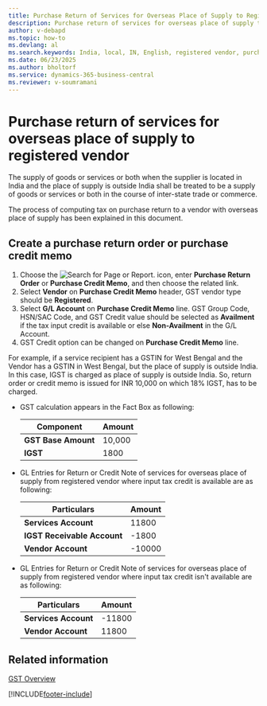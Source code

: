 ```yaml
---
title: Purchase Return of Services for Overseas Place of Supply to Registered Vendor
description: Purchase return of services for overseas place of supply to registered vendor
author: v-debapd
ms.topic: how-to
ms.devlang: al
ms.search.keywords: India, local, IN, English, registered vendor, purchase return of services, overseas place of supply
ms.date: 06/23/2025
ms.author: bholtorf
ms.service: dynamics-365-business-central
ms.reviewer: v-soumramani
---
```


# Purchase return of services for overseas place of supply to registered vendor

The supply of goods or services or both when the supplier is located in India and the place of supply is outside India shall be treated to be a supply of goods or services or both in the course of inter-state trade or commerce.

The process of computing tax on purchase return to a vendor with overseas place of supply has been explained in this document.

## Create a purchase return order or purchase credit memo

1. Choose the ![Search for Page or Report.](image/search_small.png "Search for Page or Report icon") icon, enter **Purchase Return Order** or **Purchase Credit Memo**, and then choose the related link.
1. Select **Vendor** on **Purchase Credit Memo** header, GST vendor type should be **Registered**.
1. Select **G/L Account** on **Purchase Credit Memo** line. GST Group Code, HSN/SAC Code, and GST Credit value should be selected as **Availment** if the tax input credit is available or else **Non-Availment** in the G/L Account. 
1. GST Credit option can be changed on **Purchase Credit Memo** line.

For example, if a service recipient has a GSTIN for West Bengal and the Vendor has a GSTIN in West Bengal, but the place of supply is outside India. In this case, IGST is charged as place of supply is outside India. So, return order or credit memo is issued for INR 10,000 on which 18% IGST, has to be charged.

- GST calculation appears in the Fact Box as following:

    |Component|Amount|
    |----------------------------------|---------------------------------------|  
    |**GST Base Amount**|10,000|  
    |**IGST**|1800|  

- GL Entries for Return or Credit Note of services for overseas place of supply from registered vendor where input tax credit is available are as following:

    |Particulars|Amount|
    |----------------------------------|---------------------------------------|  
    |**Services Account**|11800|  
    |**IGST Receivable Account**|-1800|  
    |**Vendor Account**|-10000|

- GL Entries for Return or Credit Note of services for overseas place of supply from registered vendor where input tax credit isn't available are as following:

    |Particulars|Amount|
    |----------------------------------|---------------------------------------|  
    |**Services Account**|-11800|  
    |**Vendor Account**|11800|

## Related information

[GST Overview](GST-001-Basic-Setup.md)

[!INCLUDE[footer-include](../../includes/footer-banner.md)]

